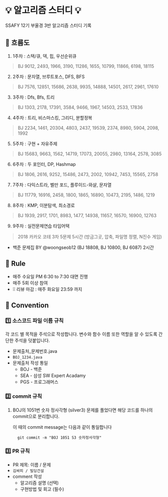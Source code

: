 # 💡 알고리즘 스터디 💡

SSAFY 12기 부울경 3반 알고리즘 스터디 기록

## :raised_hands: 흐름도
1. 1주차 : 스택/큐, 덱, 힙, 우선순위큐  
> BJ 9012, 2493, 1966, 3190, 11286, 1655, 10799, 11866, 6198, 18115
2. 2주차 :  문자열, 브루트포스, DFS, BFS
> BJ 7576, 12851, 15686, 2638, 9935, 14888, 14501, 2617, 2961, 17610
3. 3주차 :  Dfs, Bfs, 트리
> BJ 1303, 2178, 17391, 3584, 9466, 1967, 14503, 2533, 17836
4. 4주차 :  트리, 비스마스킹, 그리디, 분할정복
> BJ 2234, 1461, 20304, 4803, 2437, 19539, 2374, 8980, 5904, 2098, 1992
5. 5주차 :  구현 + 자유주제
> BJ 15683, 9663, 1562, 14719, 17073, 20055, 2980, 13164, 2578, 3085
6. 6주차 : 두 포인터, DP, Hashmap
> BJ 1806, 2616, 9252, 15486, 2473, 2002, 10942, 7453, 15565, 2758
7. 7주차 : 다익스트라, 벨만 포드, 플루이드-와샬, 문자열
> BJ 11779, 16916, 2458, 1800, 1865, 16890, 10473, 2195, 1486, 1219
8. 8주차 : KMP, 이분탐색, 최소경로
> BJ 1939, 2917, 1701, 8983, 1477, 14938, 11657, 16570, 16900, 12763
9. 9주차 : 실전문제연습 타임어택
> 2018 카카오 코테 3차 5문제 5시간 (방금그곳, 압축, 파일명 정렬, N진수 게임)
  + 백준 문제집 BY @woongseob12 (BJ 18808, BJ 10800, BJ 6087) 2시간

## 📌 Rule

- 매주 수요일 PM 6:30 to 7:30 대면 진행
- 매주 5회 이상 참여
- ❕❕ 리뷰 마감 : 매주 화요일 23:59 까지

## 📌 Convention

### 1️⃣ 소스코드 파일 이름 규칙
각 코드 별 목적을 주석으로 작성합니다.
변수와 함수 이름 또한 역할을 알 수 있도록 간단한 주석을 덧붙입니다.
- 문제출처_문제번호.java
- `BOJ_1234.java`
- 문제출처 작성 통일
    - BOJ - 백준
    - SEA - 삼성 SW Expert Acadamy
    - PGS - 프로그래머스

### 2️⃣ commit 규칙

1. BOJ의 1051번 숫자 정사각형 (silver3) 문제를 풀었다면
해당 코드를 하나의 commit으로 분리합니다.
    
    이 때의 commit message는 다음과 같이 통일합니다
    
    ```
      git commit -m "BOJ 1051 S3 숫자정사각형"
    
    ```

### 3️⃣ PR 규칙

- PR 제목: 이름 /  문제
- `김싸피 / 빌딩건설`
- comment 작성
    - 알고리즘 설명 (선택)
    - 구현방법 및 회고 (필수)
